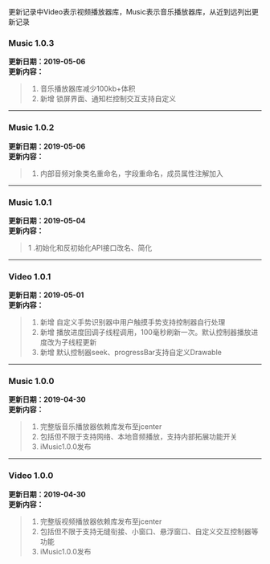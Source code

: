 更新记录中Video表示视频播放器库，Music表示音乐播放器库，从近到远列出更新记录
### Music 1.0.3
**更新日期：2019-05-06**<br/>
**更新内容：**<br/>
>1. 音乐播放器库减少100kb+体积<br/>
>2. 新增 锁屏界面、通知栏控制交互支持自定义<br/>
___
### Music 1.0.2
**更新日期：2019-05-06**<br/>
**更新内容：**<br/>
>1. 内部音频对象类名重命名，字段重命名，成员属性注解加入<br/>
___
### Music 1.0.1
**更新日期：2019-05-04**<br/>
**更新内容：**<br/>
>1 .初始化和反初始化API接口改名、简化<br/>
___
### Video 1.0.1
**更新日期：2019-05-01**<br/>
**更新内容：**<br/>
>1. 新增 自定义手势识别器中用户触摸手势支持控制器自行处理<br/>
>2. 新增 播放进度回调子线程调用，100毫秒刷新一次。默认控制器播放进度改为子线程更新<br/>
>3. 新增 默认控制器seek、progressBar支持自定义Drawable<br/>
___
### Music 1.0.0
**更新日期：2019-04-30**<br/>
**更新内容：**<br/>
>1. 完整版音乐播放器依赖库发布至jcenter<br/>
>2. 包括但不限于支持网络、本地音频播放，支持内部拓展功能开关<br/>
>3. iMusic1.0.0发布<br/>
___
### Video 1.0.0
**更新日期：2019-04-30**<br/>
**更新内容：**<br/>
>1. 完整版视频播放器依赖库发布至jcenter<br/>
>2. 包括但不限于支持无缝衔接、小窗口、悬浮窗口、自定义交互控制器等功能<br/>
>3. iMusic1.0.0发布<br/>